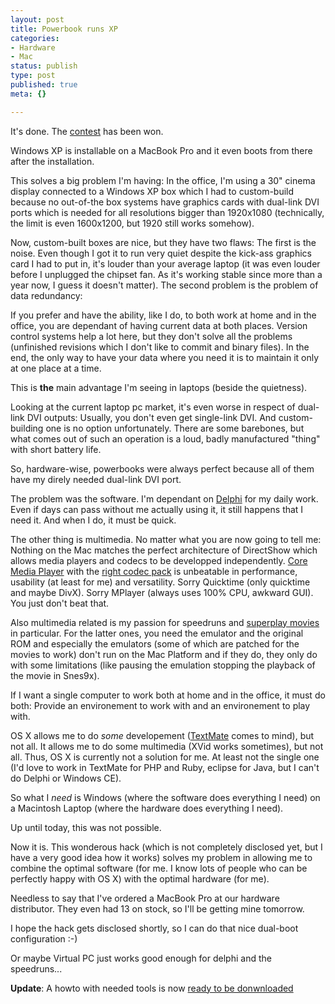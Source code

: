 ```yaml
---
layout: post
title: Powerbook runs XP
categories:
- Hardware
- Mac
status: publish
type: post
published: true
meta: {}

---
```

<p>It's done. The <a href="http://onmac.net/">contest</a> has been won.</p>
<p>Windows XP is installable on a MacBook Pro and it even boots from there after the installation.</p>
<p>This solves a big problem I'm having: In the office, I'm using a 30" cinema display connected to a Windows XP box which I had to custom-build because no out-of-the box systems have graphics cards with dual-link DVI ports which is needed for all resolutions bigger than 1920x1080 (technically, the limit is even 1600x1200, but 1920 still works somehow).</p>
<p>Now, custom-built boxes are nice, but they have two flaws: The first is the noise. Even though I got it to run very quiet despite the kick-ass graphics card I had to put in, it's louder than your average laptop (it was even louder before I unplugged the chipset fan. As it's working stable since more than a year now, I guess it doesn't matter). The second problem is the problem of data redundancy:</p>
<p>If you prefer and have the ability, like I do, to both work at home and in the office, you are dependant of having current data at both places. Version control systems help a lot here, but they don't solve all the problems (unfinished revisions which I don't like to commit and binary files). In the end, the only way to have your data where you need it is to maintain it only at one place at a time.</p>
<p>This is <b>the</b> main advantage I'm seeing in laptops (beside the quietness).</p>
<p>Looking at the current laptop pc market, it's even worse in respect of dual-link DVI outputs: Usually, you don't even get single-link DVI. And custom-building one is no option unfortunately. There are some barebones, but what comes out of such an operation is a loud, badly manufactured "thing" with short battery life.</p>
<p>So, hardware-wise, powerbooks were always perfect because all of them have my direly needed dual-link DVI port.</p>
<p>The problem was the software. I'm dependant on <a href="http://www.borland.com/delphi">Delphi</a> for my daily work. Even if days can pass without me actually using it, it still happens that I need it. And when I do, it must be quick.</p>
<p>The other thing is multimedia. No matter what you are now going to tell me: Nothing on the Mac matches the perfect architecture of DirectShow which allows media players and codecs to be developped independently. <a href="http://www.corecoded.com">Core Media Player</a> with the <a href="http://packs.matroska.org/">right codec pack</a> is unbeatable in performance, usability (at least for me) and versatility. Sorry Quicktime (only quicktime and maybe DivX). Sorry MPlayer (always uses 100% CPU, awkward GUI). You just don't beat that.</p>
<p>Also multimedia related is my passion for speedruns and <a href="http://bisqwit.iki.fi/nesvideos/">superplay movies</a> in particular. For the latter ones, you need the emulator and the original ROM and especially the emulators (some of which are patched for the movies to work) don't run on the Mac Platform and if they do, they only do with some limitations (like pausing the emulation stopping the playback of the movie in Snes9x).</p>
<p>If I want a single computer to work both at home and in the office, it must do both: Provide an environement to work with and an environement to play with.</p>
<p>OS X allows me to do <em>some</em> developement (<a href="http://macromates.com/">TextMate</a> comes to mind), but not all. It allows me to do some multimedia (XVid works sometimes), but not all. Thus, OS X is currently not a solution for me. At least not the single one (I'd love to work in TextMate for PHP and Ruby, eclipse for Java, but I can't do Delphi or Windows CE).</p>
<p>So what I <em>need</em> is Windows (where the software does everything I need) on a Macintosh Laptop (where the hardware does everything I need).</p>
<p>Up until today, this was not possible.</p>
<p>Now it is. This wonderous hack (which is not completely disclosed yet, but I have a very good idea how it works) solves my problem in allowing me to combine the optimal software (for me. I know lots of people who can be perfectly happy with OS X) with the optimal hardware (for me).</p>
<p>Needless to say that I've ordered a MacBook Pro at our hardware distributor. They even had 13 on stock, so I'll be getting mine tomorrow.</p>
<p>I hope the hack gets disclosed shortly, so I can do that nice dual-boot configuration :-)</p>
<p>Or maybe Virtual PC just works good enough for delphi and the speedruns...</p>
<p>
<b>Update</b>: A howto with needed tools is now <a href="http://www.condoski.com/download/">ready to be donwnloaded</a></p>
